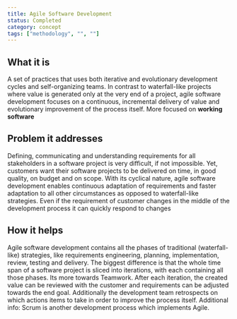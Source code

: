 ```yaml
---
title: Agile Software Development
status: Completed
category: concept
tags: ["methodology", "", ""]
---
```


## What it is

A set of practices that uses both iterative and evolutionary development cycles and self-organizing teams.
In contrast to waterfall-like projects where value is generated only at the very end of a project, 
agile software development focuses on a continuous, incremental delivery of value and 
evolutionary improvement of the process itself. More focused on **working software**

## Problem it addresses

Defining, communicating and understanding requirements for all stakeholders in a software project is very difficult, if not impossible. 
Yet, customers want their software projects to be delivered on time, in good quality, on budget and on scope. 
With its cyclical nature, agile software development enables continuous adaptation of requirements and 
faster adaptation to all other circumstances as opposed to waterfall-like strategies. 
Even if the requirement of customer changes in the middle of the development process it can quickly respond to changes

## How it helps

Agile software development contains all the phases of traditional (waterfall-like) strategies, 
like requirements engineering, planning, implementation, review, testing and delivery. 
The biggest difference is that the whole time span of a software project is sliced into iterations, with each containing all those phases.
Its more towards Teamwork.
After each iteration, the created value can be reviewed with the customer and requirements can be adjusted towards the end goal. 
Additionally the development team retrospects on which actions items to take in order to improve the process itself. 
Additional info: Scrum is another development process which implements Agile.

